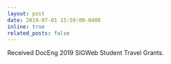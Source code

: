 ```yaml
---
layout: post
date: 2019-07-01 15:59:00-0400
inline: true
related_posts: false
---
```

Received DocEng 2019 SIGWeb Student Travel Grants.
